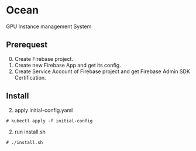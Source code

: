 # Ocean
GPU Instance management System

## Prerequest
0. Create Firebase project.
1. Create new Firebase App and get its config.
2. Create Service Account of Firebase project and get Firebase Admin SDK Certification.


## Install
2. apply initial-config.yaml
```shell
# kubectl apply -f initial-config
```

2. run install.sh
```shell
# ./install.sh
```
